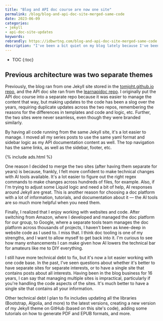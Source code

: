 ```yaml
---
title: "Blog and API doc course are now one site"
permalink: /blog/blog-and-api-doc-site-merged-same-code
date: 2023-06-09
categories:
- jekyll
- api-doc-site-updates
keywords: 
rebrandly: https://idbwrtng.com/blog-and-api-doc-site-merged-same-code
description: "I've been a bit quiet on my blog lately because I've been focusing on some technical upgrades. They probably aren't that noticeable, but I recently merged the blog and API doc site into the same code base. Working from a single code base will make site enhancements much easier in the future."
---
```


* TOC
{:toc}

## Previous architecture was two separate themes

Previously, the blog ran from one Jekyll site stored in the [tomjoht.github.io repo](https://github.com/tomjoht/tomjoht.github.io), and the API doc site ran from the [learnapidoc repo](https://github.com/tomjoht/learnapidoc). I originally put the API doc course into a separate repo because it was easier to manage the content that way, but making updates to the code has been a slog over the years, requiring duplicate updates across the two repos, remembering the reasons for the differences in templates and code and logic, etc. Further, the two sites were never seamless, even though they were branded similarly.

By having all code running from the same Jekyll site, it's a lot easier to manage. I moved all my series posts to use the same yaml format and sidebar logic as my API documentation content as well. The top navigation has the same links, as well as the sidebar, footer, etc.

{% include ads.html %}

One reason I decided to merge the two sites (after having them separate for years) is because, frankly, I felt more confident to make technical changes with AI tools available. It's a lot easier to figure out the right regex commands to make changes across hundreds of files, for example. Also, if I'm trying to adjust some Liquid logic and need a bit of help, AI responses around Jekyll are great. This is another reason for choosing a doc platform with a lot of information, tutorials, and documentation about it &mdash; the AI tools are so much more helpful when you need them. 

Finally, I realized that I enjoy working with websites and code. After switching from Amazon, where I developed and managed the doc platform for our group, to Google, where a separate tools team manages the doc platform across thousands of projects, I haven't been as knee-deep in website code as I used to. I miss that. I think doc tooling is one of my strengths, and I want to allow myself to get back into it. I'm curious to see how many enhancements I can make given how AI lowers the technical bar for amateurs like me to DIY everything.

I still have more technical debt to fix, but it's now a lot easier working with one code base. In the past, I've seen questions about whether it's better to have separate sites for separate interests, or to have a single site that contains posts about all interests. Having been in the blog business for 16 years, I can say that managing multiple sites is impractical, particularly if you're handling the code aspects of the sites. It's much better to have a single site that contains all your information.

Other technical debt I plan to fix includes updating all the libraries (Bootstrap, Algolia, and more) to the latest versions, creating a new version of my Jekyll theme on GitHub (based on this site's code), adding some tutorials on how to generate PDF and EPUB formats, and more.
